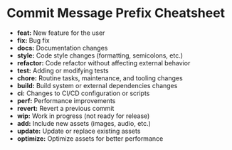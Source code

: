 # Commit Message Prefix Cheatsheet

- **feat:**     New feature for the user
- **fix:**      Bug fix
- **docs:**     Documentation changes
- **style:**    Code style changes (formatting, semicolons, etc.)
- **refactor:** Code refactor without affecting external behavior
- **test:**     Adding or modifying tests
- **chore:**    Routine tasks, maintenance, and tooling changes
- **build:**    Build system or external dependencies changes
- **ci:**       Changes to CI/CD configuration or scripts
- **perf:**     Performance improvements
- **revert:**   Revert a previous commit
- **wip:**      Work in progress (not ready for release)
- **add:**      Include new assets (images, audio, etc.)
- **update:**   Update or replace existing assets
- **optimize:** Optimize assets for better performance
